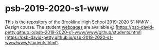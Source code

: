 # psb-2019-2020-s1-www

This is the [repository](https://github.com/psb-david-petty/psb-2019-2020-s1-www/) of the Brookline High School 2019-2020 S1 *WWW Design* course. The student [webpages](https://psb-david-petty.github.io/psb-2019-2020-s1-www/www/github/students.html) are available @ [https://psb-david-petty.github.io/psb-2019-2020-s1-www/www/github/students.html](https://psb-david-petty.github.io/psb-2019-2020-s1-www/www/students.html).
